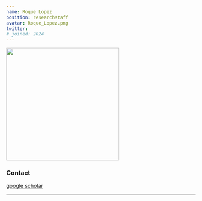 ```yaml
---
name: Roque Lopez
position: researchstaff
avatar: Roque_Lopez.png
twitter: 
# joined: 2024
---
```


<img width="300" src="{{site.baseurl}}/images/people/{{page.avatar}}" data-action="zoom">

### Contact

<!-- [ari-benjamin.com](http://ari-benjamin.com)<br>
<i class="fa fa-envelope-o"></i>  `aarrii@seas.upenn.edu`<br> -->
<i class="fa fa-bar-chart"></i> [google scholar](https://scholar.google.com.br/citations?user=eCBvlNMAAAAJ&hl=en) <br>

<!-- <hr>

### Research Interests

### Bio -->

<hr>
